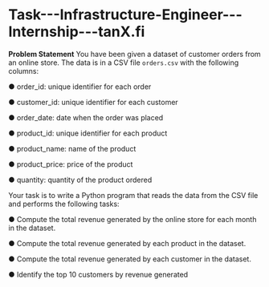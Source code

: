 # Task---Infrastructure-Engineer---Internship---tanX.fi

**Problem Statement**
You have been given a dataset of customer orders from an online store. The data is in a
CSV file `orders.csv` with the following columns:

● order_id: unique identifier for each order

● customer_id: unique identifier for each customer

● order_date: date when the order was placed

● product_id: unique identifier for each product

● product_name: name of the product

● product_price: price of the product

● quantity: quantity of the product ordered

Your task is to write a Python program that reads the data from the CSV file and performs
the following tasks:

● Compute the total revenue generated by the online store for each month in the dataset.

● Compute the total revenue generated by each product in the dataset.

● Compute the total revenue generated by each customer in the
dataset.

● Identify the top 10 customers by revenue generated
